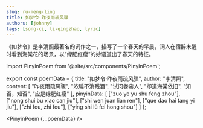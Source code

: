 ```yaml
---
slug: ru-meng-ling
title: 如梦令·昨夜雨疏风骤
authors: [johnny]
tags: [song-ci, li-qingzhao, lyric]
---
```


《如梦令》是李清照最著名的词作之一，描写了一个春天的早晨，词人在宿醉未醒时看到海棠花的场景，以"绿肥红瘦"的妙语道出了春天的特征。

<!-- truncate -->

import PinyinPoem from '@site/src/components/PinyinPoem';

export const poemData = {
  title: "如梦令·昨夜雨疏风骤",
  author: "李清照",
  content: [
    "昨夜雨疏风骤",
    "浓睡不消残酒",
    "试问卷帘人",
    "却道海棠依旧",
    "知否，知否",
    "应是绿肥红瘦"
  ],
  pinyinData: [
    ["zuo ye yu shu feng zhou"],
    ["nong shui bu xiao can jiu"],
    ["shi wen juan lian ren"],
    ["que dao hai tang yi jiu"],
    ["zhi fou, zhi fou"],
    ["ying shi lü fei hong shou"]
  ]
};

<PinyinPoem {...poemData} /> 